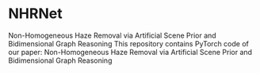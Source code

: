 # NHRNet
Non-Homogeneous Haze Removal via Artificial Scene Prior and Bidimensional Graph Reasoning
This repository contains PyTorch code of our paper: Non-Homogeneous Haze Removal via Artificial Scene Prior and Bidimensional Graph Reasoning
